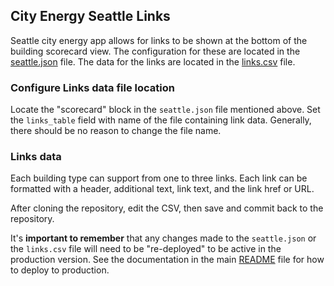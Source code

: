 ## City Energy Seattle Links
Seattle city energy app allows for links to be shown at the bottom of the building scorecard view. The configuration for these are located in the [seattle.json](../src/cities/seattle.json) file. The data for the links are located in the [links.csv](../src/data/links) file.

### Configure Links data file location
Locate the "scorecard" block in the `seattle.json` file mentioned above.  Set the `links_table` field with name of the file containing link data. Generally, there should be no reason to change the file name.

### Links data
Each building type can support from one to three links. Each link can be formatted with a header, additional text, link text, and the link href or URL.

After cloning the repository, edit the CSV, then save and commit back to the repository. 

It's **important to remember** that any changes made to the `seattle.json` or the `links.csv` file will need to be "re-deployed" to be active in the production version.  See the documentation in the main [README](../README.md) file for how to deploy to production.
